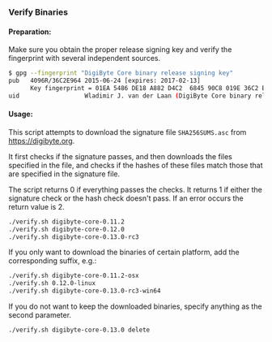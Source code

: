 ### Verify Binaries

#### Preparation:

Make sure you obtain the proper release signing key and verify the fingerprint with several independent sources.

```sh
$ gpg --fingerprint "DigiByte Core binary release signing key"
pub   4096R/36C2E964 2015-06-24 [expires: 2017-02-13]
      Key fingerprint = 01EA 5486 DE18 A882 D4C2  6845 90C8 019E 36C2 E964
uid                  Wladimir J. van der Laan (DigiByte Core binary release signing key) <laanwj@gmail.com>
```

#### Usage:

This script attempts to download the signature file `SHA256SUMS.asc` from https://digibyte.org.

It first checks if the signature passes, and then downloads the files specified in the file, and checks if the hashes of these files match those that are specified in the signature file.

The script returns 0 if everything passes the checks. It returns 1 if either the signature check or the hash check doesn't pass. If an error occurs the return value is 2.


```sh
./verify.sh digibyte-core-0.11.2
./verify.sh digibyte-core-0.12.0
./verify.sh digibyte-core-0.13.0-rc3
```

If you only want to download the binaries of certain platform, add the corresponding suffix, e.g.:

```sh
./verify.sh digibyte-core-0.11.2-osx
./verify.sh 0.12.0-linux
./verify.sh digibyte-core-0.13.0-rc3-win64
```

If you do not want to keep the downloaded binaries, specify anything as the second parameter.

```sh
./verify.sh digibyte-core-0.13.0 delete
```
